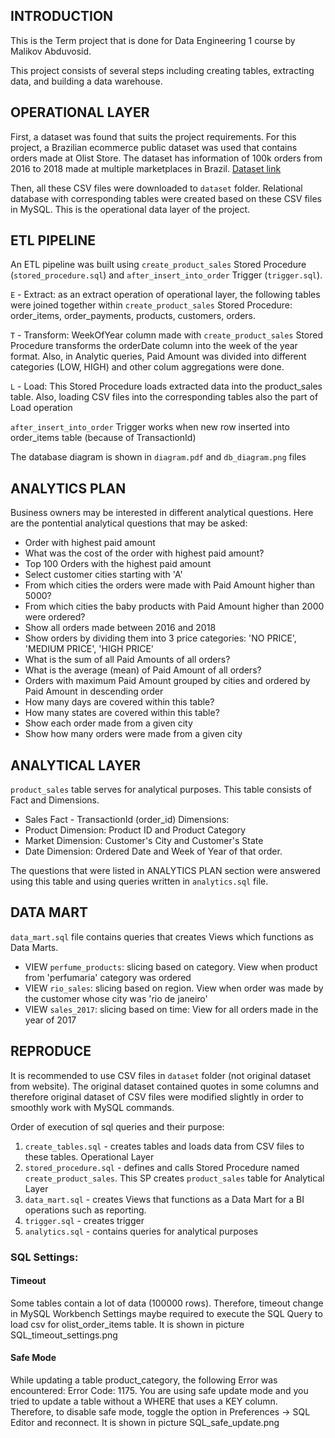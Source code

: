 ## INTRODUCTION

This is the Term project that is done for Data Engineering 1 course by Malikov Abduvosid. 

This project consists of several steps including creating tables, extracting data, and building a data warehouse. 

## OPERATIONAL LAYER

First, a dataset was found that suits the project requirements. For this project, a Brazilian ecommerce public dataset was used that contains orders made at Olist Store. The dataset has information of 100k orders from 2016 to 2018 made at multiple marketplaces in Brazil. [Dataset link](https://www.kaggle.com/olistbr/brazilian-ecommerce?select=olist_order_items_dataset.csv)

Then, all these CSV files were downloaded to `dataset` folder. Relational database with corresponding tables were created based on these CSV files in MySQL. This is the operational data layer of the project. 

## ETL PIPELINE
An ETL pipeline was built using `create_product_sales` Stored Procedure (`stored_procedure.sql`) and `after_insert_into_order` Trigger (`trigger.sql`). 

`E` - Extract: as an extract operation of operational layer, the following tables were joined together within `create_product_sales` Stored Procedure: order_items, order_payments, products, customers, orders.

`T` - Transform: WeekOfYear column made with `create_product_sales` Stored Procedure transforms the orderDate column into the week of the year format. Also, in Analytic queries, Paid Amount was divided into different categories (LOW, HIGH) and other colum aggregations were done.

`L` - Load: This Stored Procedure loads extracted data into the product_sales table. Also, loading CSV files into the corresponding tables also the part of Load operation

`after_insert_into_order` Trigger works when new row inserted into order_items table (because of TransactionId)

The database diagram is shown in `diagram.pdf` and `db_diagram.png` files

## ANALYTICS PLAN

Business owners may be interested in different analytical questions. Here are the pontential analytical questions that may be asked:

- Order with highest paid amount
- What was the cost of the order with highest paid amount?
- Top 100 Orders with the highest paid amount
- Select customer cities starting with 'A'
- From which cities the orders were made with Paid Amount higher than 5000?
- From which cities the baby products with Paid Amount higher than 2000 were ordered?
- Show all orders made between 2016 and 2018
- Show orders by dividing them into 3 price categories: 'NO PRICE', 'MEDIUM PRICE', 'HIGH PRICE'
- What is the sum of all Paid Amounts of all orders?
- What is the average (mean) of Paid Amount of all orders?
- Orders with maximum Paid Amount grouped by cities and ordered by Paid Amount in descending order
- How many days are covered within this table?
- How many states are covered within this table?
- Show each order made from a given city
- Show how many orders were made from a given city


## ANALYTICAL LAYER 

`product_sales` table serves for analytical purposes. This table consists of Fact and Dimensions.
- Sales Fact - TransactionId (order_id)
Dimensions: 
- Product Dimension: Product ID and Product Category
- Market Dimension: Customer's City and Customer's State
- Date Dimension: Ordered Date and Week of Year of that order.

The questions that were listed in ANALYTICS PLAN section were answered using this table and using queries written in `analytics.sql` file. 


## DATA MART
`data_mart.sql` file contains queries that creates Views which functions as Data Marts.

- VIEW `perfume_products`: slicing based on category. View when product from 'perfumaria' category was ordered
- VIEW `rio_sales`: slicing based on region. View when order was made by the customer whose city was 'rio de janeiro'
- VIEW `sales_2017`: slicing based on time: View for all orders made in the year of 2017


## REPRODUCE 
It is recommended to use CSV files in `dataset` folder (not original dataset from website). The original dataset contained quotes in some columns and therefore original dataset of CSV files were modified slightly in order to smoothly work with MySQL commands.

Order of execution of sql queries and their purpose:

1. `create_tables.sql` - creates tables and loads data from CSV files to these tables. Operational Layer
2. `stored_procedure.sql` - defines and calls Stored Procedure named `create_product_sales`. This SP creates `product_sales` table for Analytical Layer
3. `data_mart.sql` - creates Views that functions as a Data Mart for a BI operations such as reporting.
4. `trigger.sql` - creates trigger
5. `analytics.sql` - contains queries for analytical purposes


### SQL Settings:

#### Timeout 
Some tables contain a lot of data (100000 rows). Therefore, timeout change in MySQL Workbench Settings maybe required to execute the SQL Query to load csv for olist_order_items table. It is shown in picture SQL_timeout_settings.png 

#### Safe Mode
While updating a table product_category, the following Error was encountered: 
Error Code: 1175. You are using safe update mode and you tried to update a table without a WHERE that uses a KEY column.  
Therefore, to disable safe mode, toggle the option in Preferences -> SQL Editor and reconnect. It is shown in picture SQL_safe_update.png